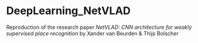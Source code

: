# DeepLearning_NetVLAD
Reproduction of the research paper _NetVLAD: CNN architecture for weakly supervised place recognition_ by Xander van Beurden & Thijs Bolscher

